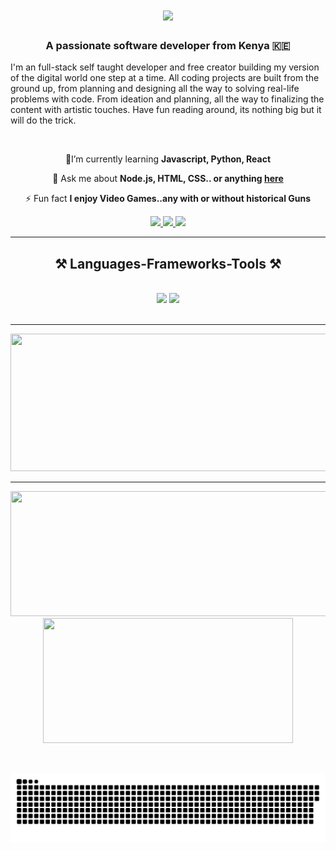 
<h1 align="center">
    <img src="https://readme-typing-svg.herokuapp.com/?font=Righteous&size=35&center=true&vCenter=true&width=500&height=70&duration=4000&lines=Hello+There!+👊🏾;+I'm+Lamar!;" />
</h1>

<h3 align="center">A passionate software developer from Kenya 🇰🇪</h3>

I'm an full-stack self taught developer and free creator building my version of the digital world one step at a time. All coding projects are built from the ground up, from planning and designing all the way to solving real-life problems with code. From ideation and planning, all the way to finalizing the content with artistic touches. 
Have fun reading around, its nothing big but it will do the trick.

<br/>

<div align="center">
 
 
👾I’m currently learning **Javascript, Python, React**

💬 Ask me about **Node.js, HTML, CSS.. or anything [here](https://github.com/LamarJonesNdubi/LamarJonesNdubi/issues)**

⚡ Fun fact **I enjoy Video Games..any with or without historical Guns**

 </div>
 
<div align="center"> 
  <a href="lamarjonesndubi@gmail.com">
    <img src="https://img.shields.io/badge/Gmail-333333?style=for-the-badge&logo=gmail&logoColor=red" />
  </a>
  <a href="https://www.linkedin.com/in/lamar-ndubi-7591522b9/" target="_blank">
    <img src="https://img.shields.io/badge/LinkedIn-0077B5?style=for-the-badge&logo=linkedin&logoColor=white" target="_blank" />
  </a>
  <a href="https://LamarJonesNdubi.github.io" target="_blank">
     <img src="https://img.shields.io/badge/Portfolio-FF5722?style=for-the-badge&logo=todoist&logoColor=white" target="_blank" /> <!-- sqlite, safari, google-chrome are other good icon options -->
  </a>
</div>

 <hr/>
 
<h2 align="center">⚒️ Languages-Frameworks-Tools ⚒️</h2>
<br/>
<div align="center">
    <img src="https://skillicons.dev/icons?i=html,css,vscode,github, git" />
    <img src="https://skillicons.dev/icons?i=nodejs,python,javascript, c,java" /><br>
</div>

<br/>
<hr/>

<p align="center">
  <img width="800" height="220" src="https://streak-stats.demolab.com?user=LamarJonesNdubi&theme=highcontrast&hide_border=true&border_radius=5&card_width=800">
</p>


---




<p align="center">
  <img width="600" height="200" src="https://github-readme-stats.vercel.app/api?username=LamarJonesNdubi&show_icons=true&theme=vision-friendly-dark">
  <img width="400" height="200" src="https://github-readme-stats.vercel.app/api/top-langs/?username=LamarJonesNdubi&size_weight=0.0005&count_weight=0.3&layout=compact&theme=vision-friendly-dark">
</p>
 


<div id="header" align="center">
  <img src="https://komarev.com/ghpvc/?username=LamarJonesNdubi&style=for-the-badge&color=orange" alt=""/>
</div>

<p align="center">
 <img width="1000" src="assets/github-snake.svg" alt="snake"/>
</p>
